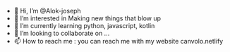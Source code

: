 - 👋 Hi, I’m @Alok-joseph
- 👀 I’m interested in Making new things that blow up
- 🌱 I’m currently learning python, javascript, kotlin
- 💞️ I’m looking to collaborate on ...
- 📫 How to reach me : you can reach me with my website canvolo.netlify

<!---
Alok-joseph/Alok-joseph is a ✨ special ✨ repository because its `README.md` (this file) appears on your GitHub profile.
You can click the Preview link to take a look at your changes.
--->
